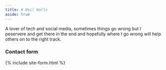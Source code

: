 ```yaml
---
title: # Neil Walls
aside: true
---
```




A lover of tech and social media, sometimes things go wrong but I peservere and get there in the end and hopefully where I go wrong will help others on to the right track.




### Contact form

{% include site-form.html %}




